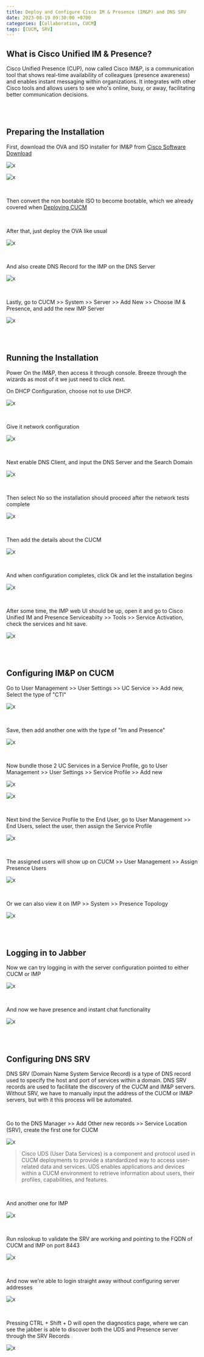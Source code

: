 ```yaml
---
title: Deploy and Configure Cisco IM & Presence (IM&P) and DNS SRV
date: 2023-08-19 09:30:00 +0700
categories: [Collaboration, CUCM]
tags: [CUCM, SRV]
---
```


## What is Cisco Unified IM & Presence?

Cisco Unified Presence (CUP), now called Cisco IM&P, is a communication tool that shows real-time availability of colleagues (presence awareness) and enables instant messaging within organizations. It integrates with other Cisco tools and allows users to see who's online, busy, or away, facilitating better communication decisions.

<br>
<br>

## Preparing the Installation

First, download the OVA and ISO installer for IM&P from [Cisco Software Download](https://software.cisco.com/download/)

![x](/static/2023-08-18-imp/01.png)

![x](/static/2023-08-18-imp/02.png)

<br>

Then convert the non bootable ISO to become bootable, which we already covered when [Deploying CUCM](https://helenaferdy.github.io/posts/cucm/)

<br>

After that, just deploy the OVA like usual

![x](/static/2023-08-18-imp/03.png)

<br>

And also create DNS Record for the IMP on the DNS Server

![x](/static/2023-08-18-imp/04.png)

<br>

Lastly, go to CUCM >> System >> Server >> Add New >> Choose IM & Presence, and add the new IMP Server

![x](/static/2023-08-18-imp/04a.png)

<br>
<br>

## Running the Installation

Power On the IM&P, then access it through console. Breeze through the wizards as most of it we just need to click next. 
<br>

On DHCP Configuration, choose not to use DHCP.

![x](/static/2023-08-16-cucm/05.png)

<br>

Give it network configuration

![x](/static/2023-08-16-cucm/06.png)

<br>

Next enable DNS Client, and input the DNS Server and the Search Domain

![x](/static/2023-08-16-cucm/07.png)

<br>

Then select No so the installation should proceed after the network tests complete

![x](/static/2023-08-16-cucm/08.png)

<br>

Then add the details about the CUCM

![x](/static/2023-08-16-cucm/09.png)

<br>

And when configuration completes, click Ok and let the installation begins

![x](/static/2023-08-16-cucm/10.png)

<br>

After some time, the IMP web UI should be up, open it and go to Cisco Unified IM and Presence Serviceabilty >> Tools >> Service Activation, check the services and hit save.

![x](/static/2023-08-16-cucm/10a.png)


<br>
<br>

## Configuring IM&P on CUCM

Go to User Management >> User Settings >> UC Service >> Add new, Select the type of "CTI"

![x](/static/2023-08-16-cucm/11.png)

<br>

Save, then add another one with the type of "Im and Presence"

![x](/static/2023-08-16-cucm/12.png)

<br>

Now bundle those 2 UC Services in a Service Profile, go to User Management >> User Settings >> Service Profile >> Add new

![x](/static/2023-08-16-cucm/13.png)

![x](/static/2023-08-16-cucm/13a.png)

<br>

Next bind the Service Profile to the End User, go to User Management >> End Users, select the user, then assign the Service Profile 

![x](/static/2023-08-16-cucm/14.png)

<br>

The assigned users will show up on CUCM >> User Management >> Assign Presence Users

![x](/static/2023-08-16-cucm/14a.png)

<br>

Or we can also view it on IMP >> System >> Presence Topology

![x](/static/2023-08-16-cucm/14b.png)

<br>
<br>


## Logging in to Jabber

Now we can try logging in with the server configuration pointed to either CUCM or IMP

![x](/static/2023-08-16-cucm/15.png)

<br>

And now we have presence and instant chat functionality

![x](/static/2023-08-16-cucm/16.png)

<br>
<br>


## Configuring DNS SRV

DNS SRV (Domain Name System Service Record) is a type of DNS record used to specify the host and port of services within a domain. DNS SRV records are used to facilitate the discovery of the CUCM and IM&P servers. <br>
Without SRV, we have to manually input the address of the CUCM or IM&P servers, but with it this process will be automated.

<br>

Go to the DNS Manager >> Add Other new records >> Service Location (SRV), create the first one for CUCM

![x](/static/2023-08-16-cucm/17.png)

> Cisco UDS (User Data Services) is a component and protocol used in CUCM deployments to provide a standardized way to access user-related data and services. UDS enables applications and devices within a CUCM environment to retrieve information about users, their profiles, capabilities, and features.

<br>

And another one for IMP

![x](/static/2023-08-16-cucm/18.png)

<br>

Run nslookup to validate the SRV are working and pointing to the FQDN of CUCM and IMP on port 8443

![x](/static/2023-08-16-cucm/19.png)

<br>

And now we're able to login straight away without configuring server addresses

![x](/static/2023-08-16-cucm/20.png)

<br>

Pressing CTRL + Shift + D will open the diagnostics page, where we can see the jabber is able to discover both the UDS and Presence server through the SRV Records

![x](/static/2023-08-16-cucm/21.png)

<br>